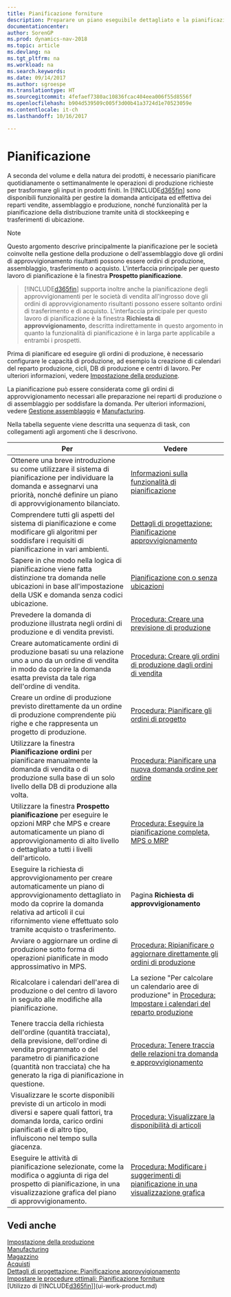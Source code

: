 ```yaml
---
title: Pianificazione forniture
description: Preparare un piano eseguibile dettagliato e la pianificazione della produzione di assemblaggio finale per la domanda di vendita e di produzione.
documentationcenter: 
author: SorenGP
ms.prod: dynamics-nav-2018
ms.topic: article
ms.devlang: na
ms.tgt_pltfrm: na
ms.workload: na
ms.search.keywords: 
ms.date: 09/14/2017
ms.author: sgroespe
ms.translationtype: HT
ms.sourcegitcommit: 4fefaef7380ac10836fcac404eea006f55d8556f
ms.openlocfilehash: b904d539509c005f3d00b41a3724d1e70523059e
ms.contentlocale: it-ch
ms.lasthandoff: 10/16/2017

---
```

# <a name="planning"></a>Pianificazione
A seconda del volume e della natura dei prodotti, è necessario pianificare quotidianamente o settimanalmente le operazioni di produzione richieste per trasformare gli input in prodotti finiti. In [!INCLUDE[d365fin](includes/d365fin_md.md)] sono disponibili funzionalità per gestire la domanda anticipata ed effettiva dei reparti vendite, assemblaggio e produzione, nonché funzionalità per la pianificazione della distribuzione tramite unità di stockkeeping e trasferimenti di ubicazione.

> [!NOTE]
> Questo argomento descrive principalmente la pianificazione per le società coinvolte nella gestione della produzione o dell'assemblaggio dove gli ordini di approvvigionamento risultanti possono essere ordini di produzione, assemblaggio, trasferimento o acquisto. L'interfaccia principale per questo lavoro di pianificazione è la finestra **Prospetto pianificazione**.

> [!INCLUDE[d365fin](includes/d365fin_md.md)] supporta inoltre anche la pianificazione degli approvvigionamenti per le società di vendita all'ingrosso dove gli ordini di approvvigionamento risultanti possono essere soltanto ordini di trasferimento e di acquisto. L'interfaccia principale per questo lavoro di pianificazione è la finestra **Richiesta di approvvigionamento**, descritta indirettamente in questo argomento in quanto la funzionalità di pianificazione è in larga parte applicabile a entrambi i prospetti.

Prima di pianificare ed eseguire gli ordini di produzione, è necessario configurare le capacità di produzione, ad esempio la creazione di calendari del reparto produzione, cicli, DB di produzione e centri di lavoro. Per ulteriori informazioni, vedere [Impostazione della produzione](production-configure-production-processes.md).

La pianificazione può essere considerata come gli ordini di approvvigionamento necessari alle preparazione nei reparti di produzione o di assemblaggio per soddisfare la domanda. Per ulteriori informazioni, vedere [Gestione assemblaggio](assembly-assemble-items.md) e [Manufacturing](production-manage-manufacturing.md).

Nella tabella seguente viene descritta una sequenza di task, con collegamenti agli argomenti che li descrivono.   

|**Per**|**Vedere**|  
|------------|-------------|  
|Ottenere una breve introduzione su come utilizzare il sistema di pianificazione per individuare la domanda e assegnarvi una priorità, nonché definire un piano di approvvigionamento bilanciato.|[Informazioni sulla funzionalità di pianificazione](production-about-planning-functionality.md)|
|Comprendere tutti gli aspetti del sistema di pianificazione e come modificare gli algoritmi per soddisfare i requisiti di pianificazione in vari ambienti.|[Dettagli di progettazione: Pianificazione approvvigionamento](design-details-supply-planning.md)|
|Sapere in che modo nella logica di pianificazione viene fatta distinzione tra domanda nelle ubicazioni in base all'impostazione della USK e domanda senza codici ubicazione.|[Pianificazione con o senza ubicazioni](production-planning-with-without-locations.md)|
|Prevedere la domanda di produzione illustrata negli ordini di produzione e di vendita previsti.|[Procedura: Creare una previsione di produzione](production-how-to-create-a-forecast.md)|  
|Creare automaticamente ordini di produzione basati su una relazione uno a uno da un ordine di vendita in modo da coprire la domanda esatta prevista da tale riga dell'ordine di vendita.|[Procedura: Creare gli ordini di produzione dagli ordini di vendita](production-how-to-create-production-orders-from-sales-orders.md)|
|Creare un ordine di produzione previsto direttamente da un ordine di produzione comprendente più righe e che rappresenta un progetto di produzione.|[Procedura: Pianificare gli ordini di progetto](production-how-to-plan-project-orders.md)|
|Utilizzare la finestra **Pianificazione ordini** per pianificare manualmente la domanda di vendita o di produzione sulla base di un solo livello della DB di produzione alla volta.|[Procedura: Pianificare una nuova domanda ordine per ordine](production-how-to-plan-for-new-demand.md)|
|Utilizzare la finestra **Prospetto pianificazione** per eseguire le opzioni MRP che MPS e creare automaticamente un piano di approvvigionamento di alto livello o dettagliato a tutti i livelli dell'articolo.|[Procedura: Eseguire la pianificazione completa, MPS o MRP](production-how-to-run-mps-and-mrp.md)|
|Eseguire la richiesta di approvvigionamento per creare automaticamente un piano di approvvigionamento dettagliato in modo da coprire la domanda relativa ad articoli il cui rifornimento viene effettuato solo tramite acquisto o trasferimento.|Pagina **Richiesta di approvvigionamento**|  
|Avviare o aggiornare un ordine di produzione sotto forma di operazioni pianificate in modo approssimativo in MPS.|[Procedura: Ripianificare o aggiornare direttamente gli ordini di produzione](production-how-to-replan-refresh-production-orders.md)|
|Ricalcolare i calendari dell'area di produzione o del centro di lavoro in seguito alle modifiche alla pianificazione.|La sezione "Per calcolare un calendario aree di produzione" in [Procedura: Impostare i calendari del reparto produzione](production-how-to-create-work-center-calendars.md)|
|Tenere traccia della richiesta dell'ordine (quantità tracciata), della previsione, dell'ordine di vendita programmato o del parametro di pianificazione (quantità non tracciata) che ha generato la riga di pianificazione in questione.|[Procedura: Tenere traccia delle relazioni tra domanda e approvvigionamento](production-how-track-demand-supply.md)|
|Visualizzare le scorte disponibili previste di un articolo in modi diversi e sapere quali fattori, tra domanda lorda, carico ordini pianificati e di altro tipo, influiscono nel tempo sulla giacenza.|[Procedura: Visualizzare la disponibilità di articoli](inventory-how-availability-overview.md)|  
|Eseguire le attività di pianificazione selezionate, come la modifica o aggiunta di riga del prospetto di pianificazione, in una visualizzazione grafica del piano di approvvigionamento.|[Procedura: Modificare i suggerimenti di pianificazione in una visualizzazione grafica](production-how-to-modify-planning-suggestions-in-a-graphical-view.md)|

## <a name="see-also"></a>Vedi anche
[Impostazione della produzione](production-configure-production-processes.md)  
[Manufacturing](production-manage-manufacturing.md)    
[Magazzino](inventory-manage-inventory.md)  
[Acquisti](purchasing-manage-purchasing.md)  
[Dettagli di progettazione: Pianificazione approvvigionamento](design-details-supply-planning.md)   
[Impostare le procedure ottimali: Pianificazione forniture](setup-best-practices-supply-planning.md)  
[Utilizzo di [!INCLUDE[d365fin](includes/d365fin_md.md)]](ui-work-product.md)


